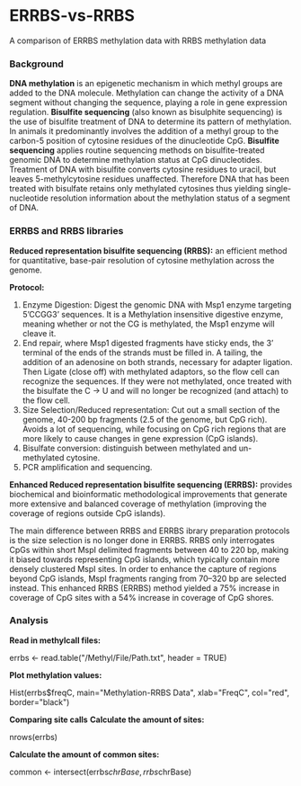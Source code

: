 # ERRBS-vs-RRBS
A comparison of ERRBS methylation data with RRBS methylation data

### Background 
__DNA methylation__ is an epigenetic mechanism in which methyl groups are added to the DNA molecule. Methylation can change the activity of a DNA segment without changing the sequence, playing a role in gene expression regulation. 
__Bisulfite sequencing__ (also known as bisulphite sequencing) is the use of bisulfite treatment of DNA to determine its pattern of methylation. In animals it predominantly involves the addition of a methyl group to the carbon-5 position of cytosine residues of the dinucleotide CpG. 
__Bisulfite sequencing__ applies routine sequencing methods on bisulfite-treated genomic DNA to determine methylation status at CpG dinucleotides. Treatment of DNA with bisulfite converts cytosine residues to uracil, but leaves 5-methylcytosine residues unaffected. Therefore DNA that has been treated with bisulfate retains only methylated cytosines thus yielding single-nucleotide resolution information about the methylation status of a segment of DNA. 

### ERRBS and RRBS libraries
__Reduced representation bisulfite sequencing (RRBS):__ an efficient method for quantitative, base-pair resolution of cytosine methylation across the genome.

__Protocol:__
1. Enzyme Digestion: Digest the genomic DNA with Msp1 enzyme targeting 5’CCGG3’ sequences. It is a Methylation insensitive digestive enzyme, meaning whether or not the CG is methylated, the Msp1 enzyme will cleave it. 
1. End repair, where Msp1 digested fragments have sticky ends, the 3’ terminal of the ends of the strands must be filled in. A tailing, the addition of an adenosine on both strands, necessary for adapter ligation. Then Ligate (close off) with methylated adaptors, so the flow cell can recognize the sequences. If they were not methylated, once treated with the bisulfate the C -> U and will no longer be recognized (and attach) to the flow cell.
1. Size Selection/Reduced representation: Cut out a small section of the genome, 40-200 bp fragments (2.5 of the genome, but CpG rich). Avoids a lot of sequencing, while focusing on CpG rich regions that are more likely to cause changes in gene expression (CpG islands).
1. Bisulfate conversion: distinguish between methylated and un-methylated cytosine. 
1. PCR amplification and sequencing. 

__Enhanced Reduced representation bisulfite sequencing (ERRBS):__ provides biochemical and bioinformatic methodological improvements that generate more extensive and balanced coverage of methylation (improving the coverage of regions outside CpG islands).

The main difference between RRBS and ERRBS ibrary preparation protocols is the size selection is no longer done in ERRBS. 
RRBS only interrogates CpGs within short MspI delimited fragments between 40 to 220 bp, making it biased towards representing CpG islands, which typically contain more densely clustered MspI sites. In order to enhance the capture of regions beyond CpG islands, MspI fragments ranging from 70–320 bp are selected instead. This enhanced RRBS (ERRBS) method yielded a 75% increase in coverage of CpG sites with a 54% increase in coverage of CpG shores. 

### Analysis 
__Read in methylcall files:__

errbs <- read.table("/Methyl/File/Path.txt", header = TRUE) 

__Plot methylation values:__

Hist(errbs$freqC, main="Methylation-RRBS Data", xlab="FreqC", col="red", border="black")

__Comparing site calls__
__Calculate the amount of sites:__

nrows(errbs)

__Calculate the amount of common sites:__ 

common <- intersect(errbs$chrBase,rrbs$chrBase) 
